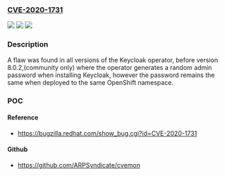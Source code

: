 ### [CVE-2020-1731](https://cve.mitre.org/cgi-bin/cvename.cgi?name=CVE-2020-1731)
![](https://img.shields.io/static/v1?label=Product&message=keycloak&color=blue)
![](https://img.shields.io/static/v1?label=Version&message=all%20versions%20of%20keycloak%20operator%20before%20keycloak%20operator%208.0.2%20&color=brightgreen)
![](https://img.shields.io/static/v1?label=Vulnerability&message=CWE-341&color=brightgreen)

### Description

A flaw was found in all versions of the Keycloak operator, before version 8.0.2,(community only) where the operator generates a random admin password when installing Keycloak, however the password remains the same when deployed to the same OpenShift namespace.

### POC

#### Reference
- https://bugzilla.redhat.com/show_bug.cgi?id=CVE-2020-1731

#### Github
- https://github.com/ARPSyndicate/cvemon

